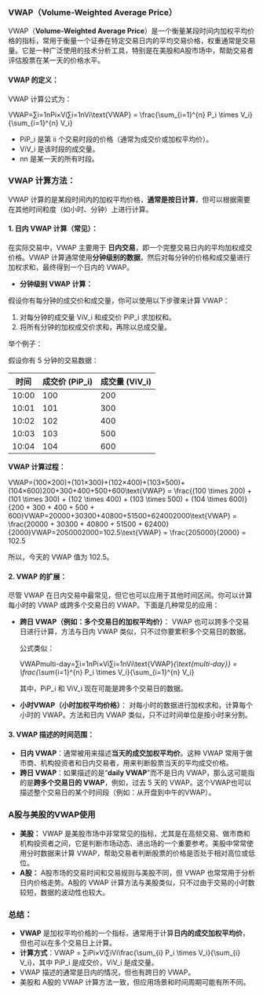 ### **VWAP（Volume-Weighted Average Price）**

VWAP（**Volume-Weighted Average Price**）是一个衡量某段时间内加权平均价格的指标，常用于衡量一个证券在特定交易日内的平均交易价格，权重通常是交易量。它是一种广泛使用的技术分析工具，特别是在美股和A股市场中，帮助交易者评估股票在某一天的价格水平。

#### **VWAP 的定义**：

VWAP 计算公式为：

VWAP=∑i=1nPi×Vi∑i=1nVi\text{VWAP} = \frac{\sum_{i=1}^{n} P_i \times V_i}{\sum_{i=1}^{n} V_i}

-   PiP_i 是第 ii 个交易时段的价格（通常为成交价或加权平均价）。
-   ViV_i 是该时段的成交量。
-   nn 是某一天的所有时段。

### **VWAP 计算方法**：

VWAP 计算的是某段时间内的加权平均价格，**通常是按日计算**，但可以根据需要在其他时间粒度（如小时、分钟）上进行计算。

#### **1. 日内 VWAP 计算（常见）**：

在实际交易中，VWAP 主要用于 **日内交易**，即一个完整交易日内的平均加权成交价格。VWAP 计算通常使用**分钟级别的数据**，然后对每分钟的价格和成交量进行加权求和，最终得到一个日内的 VWAP。

-   **分钟级别 VWAP 计算：**

假设你有每分钟的成交价和成交量，你可以使用以下步骤来计算 VWAP：

1.  对每分钟的成交量 ViV_i 和成交价 PiP_i 求加权和。
2.  将所有分钟的加权成交价求和，再除以总成交量。

举个例子：

假设你有 5 分钟的交易数据：

| 时间  | 成交价 (PiP_i) | 成交量 (ViV_i) |
| ----- | -------------- | -------------- |
| 10:00 | 100            | 200            |
| 10:01 | 101            | 300            |
| 10:02 | 102            | 400            |
| 10:03 | 103            | 500            |
| 10:04 | 104            | 600            |

**VWAP 计算过程：**

VWAP=(100×200)+(101×300)+(102×400)+(103×500)+(104×600)200+300+400+500+600\text{VWAP} = \frac{(100 \times 200) + (101 \times 300) + (102 \times 400) + (103 \times 500) + (104 \times 600)}{200 + 300 + 400 + 500 + 600}VWAP=20000+30300+40800+51500+624002000\text{VWAP} = \frac{20000 + 30300 + 40800 + 51500 + 62400}{2000}VWAP=2050002000=102.5\text{VWAP} = \frac{205000}{2000} = 102.5

所以，今天的 VWAP 值为 102.5。

#### **2. VWAP 的扩展：**

尽管 VWAP 在日内交易中最常见，但它也可以应用于其他时间区间。你可以计算每小时的 VWAP 或跨多个交易日的 VWAP。下面是几种常见的应用：

-   **跨日 VWAP（例如：多个交易日的加权平均价）**： VWAP 也可以跨多个交易日进行计算，方法与日内 VWAP 类似，只不过你要累积多个交易日的数据。

    公式类似：

    VWAPmulti-day=∑i=1nPi×Vi∑i=1nVi\text{VWAP}_{\text{multi-day}} = \frac{\sum_{i=1}^{n} P_i \times V_i}{\sum_{i=1}^{n} V_i}

    其中，PiP_i 和 ViV_i 现在可能是跨多个交易日的数据。

-   **小时VWAP（小时加权平均价格）**： 对每小时的数据进行加权求和，计算每个小时的 VWAP。方法和日内 VWAP 类似，只不过时间单位是按小时来分割。

#### **3. VWAP 描述的时间范围：**

-   **日内 VWAP**：通常被用来描述**当天的成交加权平均价**。这种 VWAP 常用于做市商、机构投资者和日内交易者，用来判断股票当天的平均成交价格。
-   **跨日 VWAP**：如果描述的是“**daily VWAP**”而不是日内 VWAP，那么这可能指的是**跨多个交易日的 VWAP**，例如，过去 5 天的 VWAP。这个VWAP也可以描述整个交易日的某个时间段（例如：从开盘到中午的VWAP）。

### **A股与美股的VWAP使用**

-   **美股：** VWAP 是美股市场中非常常见的指标，尤其是在高频交易、做市商和机构投资者之间，它是判断市场动态、进出场的一个重要参考。美股中常常使用分时数据来计算 VWAP，帮助交易者判断股票的价格是否处于相对高位或低位。
-   **A股：** A股市场的交易时间和交易规则与美股不同，但 VWAP 也常常用于分析日内价格走势。A股的 VWAP 计算方法与美股类似，只不过由于交易的小时数较短，数据的波动性也较大。

### **总结：**

-   **VWAP** 是加权平均价格的一个指标，通常用于计算**日内的成交加权平均价**，但也可以在多个交易日上计算。
-   **计算方式**：VWAP = ∑iPi×Vi∑iVi\frac{\sum_{i} P_i \times V_i}{\sum_{i} V_i}，其中 PiP_i 是成交价，ViV_i 是成交量。
-   VWAP 描述的通常是日内的情况，但也有跨日的 VWAP。
-   美股和 A股的 VWAP 计算方法一致，但应用场景和时间周期可能有所不同。